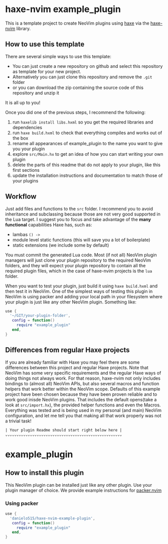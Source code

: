 # haxe-nvim example_plugin

This is a template project to create NeoVim plugins using [haxe](https://haxe.org/) via the [haxe-nvim](https://github.com/danielo515/haxe-nvim) library.

## How to use this template

There are several simple ways to use this template:
- You can just create a new repository on github and select this repository as template for your new project. 
- Alternatively you can just clone this repository and remove the `.git` folder
- or you can download the zip containing the source code of this repository and unzip it

It is all up to you!

Once you did one of the previous steps, I recommend the following:

1. run `haxelib install libs.hxml` so you get the required libraries and dependencies
1. run `haxe build.hxml` to check that everything compiles and works out of the box
1. rename all appearances of example_plugin to the name you want to give you your plugin
1. explore `src/Main.hx` to get an idea of how you can start writing your own plugin
1. delete the parts of this readme that do not apply to your plugin, like this first sections 
1. update the installation instructions and documentation to match those of your plugins

## Workflow

Just add files and functions to the `src` folder. 
I recommend you to avoid inheritance and subclassing because those are not very good supported 
in the Lua target. I suggest you to focus and take advantage of the **many functional** capabilities
Haxe has, such as:
- lambas `() -> ` 
- module level static functions (this will save you a lot of boilerplate)
- static extensions (we include some by default)

You must commit the generated Lua code. Most (if not all) NeoVim plugin managers will just clone 
your plugin repository to the required NeoVim folders, and they will expect your plugin repository 
to contain all the required plugin files, which in the case of haxe-nvim projects is the `lua` folder.

When you want to test your plugin, just build it using `haxe build.hxml` and then test it in NeoVim.
One of the simplest ways of testing this plugin in NeoVim is using packer and adding your local
path in your filesystem where your plugin is just like any other NeoVim plugin. Something like:

```lua
use { 
  '~/GIT/your-plugin-folder',
   config = function()
     require "example_plugin"
   end,
}
```

## Differences from regular Haxe projects

If you are already familiar with Haxe you may feel there are some differences between this project
and regular Haxe projects.
Note that NeoVim has some very specific requirements and the regular Haxe ways of doing things not always work.
For that reason, haxe-nvim not only includes bindings to (almost all) NeoVim APIs, but also several
macros and function helpers that work better within the NeoVim scope.
Defaults of this example project have been chosen because they have been proven reliable and to work
good inisde NeoVim plugins. That includes the default opens(take a look at `src/import.hx`), 
the provided helper functions and even the Macros. Everything was tested and is being used in my 
personal (and main) NeoVim configuration, and let me tell you that making all that work properly was
not a trivial task!

```
| Your plugin Readme should start right below here |
⌄⌄⌄⌄⌄⌄⌄⌄⌄⌄⌄⌄⌄⌄⌄⌄⌄⌄⌄⌄⌄⌄⌄⌄⌄⌄⌄⌄⌄⌄⌄⌄⌄⌄⌄⌄⌄⌄⌄⌄⌄⌄⌄⌄⌄⌄⌄⌄⌄⌄⌄⌄
```
# example_plugin

## How to install this plugin

This NeoVim plugin can be installed just like any other plugin. Use your plugin manager of choice.
We provide example instructions for [packer.nvim](https://github.com/wbthomason/packer.nvim)

### Using packer

```lua
use { 
  'danielo515/haxe-nvim-example-plugin',
   config = function()
     require "example_plugin"
   end,
}
```
